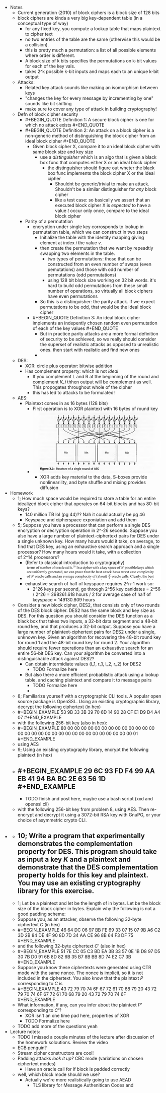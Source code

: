- Notes
	- Current generation (2010) of block ciphers is a block size of 128 bits
	- block ciphers are kinda a very big key-dependent table (in a conceptual type of way)
		- for any fixed key, you compute a lookup table that maps plaintext to cipher text
		- no two entries of the table are the same (otherwise this would be a collision).
		- this is pretty much a permutation: a list of all possible elements where order is different.
		- A block size of k bits specifies the permutations on k-bit values for each of the key vals.
		- takes 2^k possible k-bit inputs and maps each to an unique k-bit output
	- Attacks:
		- Related key attack sounds like making an isomorphism between keys
		- "changes the key for every message by incrementing by one" sounds like bit shifting
		- make sure to cover any type of attack in building cryptography!
	- Defn of block cipher security
		- #+BEGIN_QUOTE
		  Definition 1: A secure block cipher is one for which no attack exists
		  #+END_QUOTE
		- #+BEGIN_QUOTE
		  Definition 2: An attack on a block cipher is a non-generic method of distinguishing the block cipher from an ideal block cipher
		  #+END_QUOTE
			- Given block cipher X, compare it to an ideal block cipher with same block size and key size
				- use a *distinguisher* which is an algo that is given a black box func that computes either X or an ideal block cipher
					- the distinguisher should figure out wheter the black box func implements the block cipher X or the ideal cipher
						- Shouldnt be generic/trivial to make an attack. Shouldn't be a similar distinguisher for *any* block cipher
						- like a test case: so basically we assert that an executed block cipher X is *expected* to have a value *t* occur only once, compare to the ideal block cipher
		- Parity of a permutation
			- encryption under single key corrosponds to lookup in permutation table, which we can construct in two steps
				- Initialize the table with the identity mapping giving element at index *i* the value *v*.
				- then create the permutation thet we want by repeadtly swapping two elements in the table.
					- two types of permutations: those that can be constructed from an even number of swaps (even pemutations) and those with odd number of permutations (odd permutations)
					- using 128 bit block size working on 32 bit words. it's hard to build odd permutations from these small number of operations, so virtually all block ciphers have even permutations
				- So this is a distinguisher: the parity attack. If we expect permutations to be odd, that would be the ideal block cipher
			- #+BEGIN_QUOTE
			  Definition 3: An ideal block cipher implements an indepently chosen random even permutation of each of the key values 
			  #+END_QUOTE
				- But in practice parity attacks are a more formal definition of security to be achieved, so we really should consider the superset of realistic attacks as opposed to unrealistic ones. then start with realistic and find new ones
				-
	- DES:
		- XOR: circle plus operator: bitwise addition
		- Has complement property: which is not *ideal*
			- If you complement L and R at the beginning of the round and complement *K_i* thhen output will be complement as well. This propogates throughout whole of the cipher
			- this has led to attacks to be formulated!
	- AES:
		- Plaintext comes in as 16 bytes (128 bits)
			- FIrst operation is to XOR plaintext with 16 bytes of round key
			- ![Screenshot from 2022-12-02 12-36-37.png](../assets/Screenshot_from_2022-12-02_12-36-37_1670002622558_0.png)
				- XOR adds key material to the data, S-boxes provide nonlinearility, and byte shuffle and mixing provides diffusion
- Homework
	- 1; How much space would be required to store a table for an entire idealized block cipher that operates on 64-bit blocks and has 80-bit keys?
		- 140 million TB lol (pg 44)?? Nah it could actually be pg 46
		- Keyspace and cipherspace exponiation and add them
	- 5; Suppose you have a processor that can perform a single DES encryption or decryption operation in 2^-26 seconds. Suppose you also have a large number of plaintext-ciphertext pairs for DES under a single unknown key. How many hours would it take, on average, to find that DES key, using an exhaustive search approach and a single processor? How many hours would it take, with a collection of 2^14 processors?
		- (Refer to classical introduction to cryptography)
		- ![Screenshot from 2022-12-01 12-15-54.png](../assets/Screenshot_from_2022-12-01_12-15-54_1669914971468_0.png)
		- exhaustive search of half of keyspace requires 2^n-1 work so:
			- 2^26 keys per second, go through 2^56 key canidates = 2^56 / 2^26 = 298261.618 hours / 2 for average case of half of keyspace =  149130.809 hours
	- Consider a new block cipher, DES2, that consists only of two rounds of the DES block cipher. DES2 has the same block and key size as DES. For this question you should consider the DES 
	   function as a black box that takes two inputs, a 32-bit data segment and a 48-bit round key, and that produces a 32-bit output. Suppose you have a large number of plaintext-ciphertext pairs for DES2 under a single, unknown key. Given an algorithm for recovering the 48-bit round key for round 1 and the 48-bit round key for round 2. Your algorithm should require fewer operations than an exhaustive search for an entire 56-bit DES key. Can your algorithm be converted into a distinguishable attack against DES2?
		- Can obtain intermidiate values (l_1, r_1, l_2, r_2) for DES2
			- TODO Formalize here
		- But also there a more efficient probablistic attack using a lookup table, and caching plaintext and compare it to message pairs
			- TODO  Formalize here
			-
	- 8; Familiarize yourself with a cryptographic CLI tools. A popular open source package is OpenSSL. Using an existing cryptographic library, decrypt the following ciphertext (in hex)
	- #+BEGIN_EXAMPLE
	  53 9B 33 3B 39 70 6D 14 90 28 CF E1 D9 D4 A4 07
	  #+END_EXAMPLE
	- with the following 256-bit key (also in hex):
	- #+BEGIN_EXAMPLE
	  80 00 00 00 00 00 00 00 00 00 00 00 00 00 00 00
	  00 00 00 00 00 00 00 00 00 00 00 00 00 00 00 01
	  #+END_EXAMPLE
	- using AES
	- 9; Using an existing cryptography library, encrypt the following plaintext (in hex)
	- #+BEGIN_EXAMPLE
	  29 6C 93 FD F4 99 AA EB 41 94 BA BC 2E 63 56 1D
	  #+END_EXAMPLE
		-
		- TODO finish and post here, maybe use a bash script (xxd and openssl cli)
	- with the following 256-bit key from problem 8, using AES. Then re-encrypt and decrypt it using a 3072-bit RSA key with GnuPG, or your choice of asymmetric crypto CLI.
-
	- 10; Write a program that experimentally demonstrates the complementation property for DES. This program should take as input a key *K* and a plaintext 
	   and demonstrate that the DES complementation property holds for this key and plaintext. You may use an existing cryptography library for this exercise.
		-
	- 1; Let  be a plaintext and let  be the length of  in bytes. Let  be the block size of the block cipher in bytes. Explain why the following is not a good padding scheme:
	- Suppose you, as an attacker, observe the following 32-byte ciphertext *C* (in hex)
	- #+BEGIN_EXAMPLE
	  46 64 DC 06 97 BB FE 69 33 07 15 07 9B A6 C2 3D
	  2B 84 DE 4F 90 8D 7D 34 AA CE 96 8B 64 F3 DF 75
	  #+END_EXAMPLE
	- and the following 32-byte ciphertext *C'* (also in hex)
	- #+BEGIN_EXAMPLE
	  51 7E CC 05 C3 BD EA 3B 33 57 0E 1B D8 97 D5 30
	  7B D0 91 6B 8D 82 6B 35 B7 8B BB 8D 74 E2 C7 3B
	  #+END_EXAMPLE
	- Suppose you know these ciphertexts were generated using CTR mode with the same nonce. The nonce is implicit, so it is not included in the ciphertext. You also know that the plaintext *P* corresponding to  *C* is
	- #+BEGIN_EXAMPLE
	  43 72 79 70 74 6F 67 72 61 70 68 79 20 43 72 79
	  70 74 6F 67 72 61 70 68 79 20 43 72 79 70 74 6F
	  #+END_EXAMPLE
	- What information, if any, can you infer about the plaintext *P'* corresponding to *C'*?
		- XOR isn't an one time pad here, properties of XOR
		- TODO Formalize here
	- TODO add more of the questions yeah
- Lecture notes:
	- TODO I missed a couple minutes of the lecture after discussion of the homework soloutions. Review the video
	- ECB penguin?
	- Stream cipher constructors are cool!
	- Padding attacks *look it up?* CBC mode (variations on chosen ciphertext modes)
		- Have an oracle call for if block is padded correctly
	- well, which block mode should we use?
		- Actually we're more realistically going to use AEAD
			- TLS library for Message Authenitican Codes and